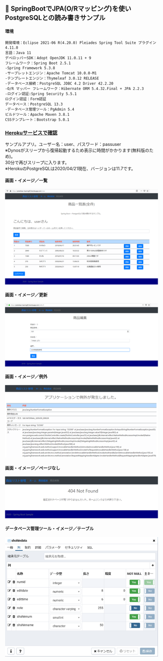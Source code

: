 ﻿## :leaves: SpringBootでJPA(O/Rマッピング)を使いPostgreSQLとの読み書きサンプル

#### 環境
```
開発環境：Eclipse 2021-06 R(4.20.0) Pleiades Spring Tool Suite プラグイン 4.11.0
言語：Java 11
デベロッパーSDK：Adopt OpenJDK 11.0.11 + 9
フレームワーク：Spring Boot 2.5.1
-Spring Framework 5.3.8
-サーブレットエンジン：Apache Tomcat 10.0.0-M1
-テンプレートエンジン：Thymeleaf 3.0.12 RELEASE
-データベース接続：PostgreSQL JDBC 4.2 Driver 42.2.20
-O/R マッパー フレームワーク：Hibernate ORM 5.4.32.Final + JPA 2.2.3
-ログイン認証:Spring Security 5.5.1
ログイン認証：Form認証
データベース：PostgreSQL 13.3
-データベース管理ツール：PgAdmin 5.4
ビルドツール：Apache Maven 3.8.1
CSSテンプレート：Bootstrap 5.0.1
```

### [Herokuサービスで確認](https://polarbear-leaning02.herokuapp.com/)
サンプルアプリ。ユーザー名：user、パスワード：passuser  
※Dynosがスリープから復帰起動するため表示に時間がかかります(無料版のため)。   
30分で再びスリープに入ります。  
※HerokuのPostgreSQLは2020/04/21現在、バージョンは11.7です。  

#### 画面・イメージ／一覧  
![Img](ReadmeImg1.png)  

#### 画面・イメージ／更新  
![Img](ReadmeImg2.png)  

#### 画面・イメージ／例外  
![Img](ReadmeImg3.png)

#### 画面・イメージ／ページなし  
![Img](ReadmeImg4.png)

#### データベース管理ツール・イメージ／テーブル  
![Img](ReadmeImg5.png)  
  